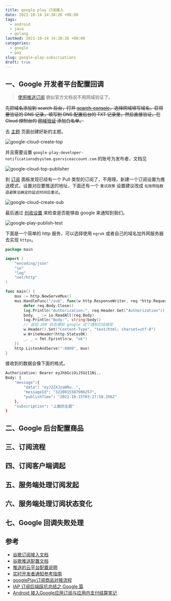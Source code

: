 ```yaml
---
title: google play 订阅接入
date: 2021-10-14 14:38:26 +08:00
tags:
  - android
  - java
  - golang
lastmod: 2021-10-14 14:38:26 +08:00
categories:
  - google
  - pay
slug: google-play-subscriptions
draft: true
---
```


## 一、Google 开发者平台配置回调

> [使用推送订阅](https://cloud.google.com/pubsub/docs/push) 貌似官方文档说不用网域验证了。

~~先把域名添加到 search 后台，打开 [search-console](https://search.google.com/search-console/welcome)，选择网域填写域名，获得要验证的 DNS 记录，填写到 DNS 配置后台的 TXT 记录里，然后直接验证，在 Cloud 控制台的 [网域验证](https://console.cloud.google.com/apis/credentials/domainverification) 添加白名单。~~


去 [主题](https://console.cloud.google.com/cloudpubsub/topic/list) 页面创建好新的主题。

![google-cloud-create-top](/public/img/google-play/google-cloud-create-top.png)

并且需要设置 `google-play-developer-notifications@system.gserviceaccount.com` 的账号为发布者，文档见

![google-cloud-top-publisher](/public/img/google-play/google-cloud-top-publisher.png)


到 [订阅](https://console.cloud.google.com/cloudpubsub/subscription/list) 面板发现已经有一个 Pull 类型的订阅了，不用理，新建一个订阅设置为推送模式，设置对应要推送的地址，下面还有一个 `重试政策` 设置建议改成 `在按照指数退避算法确定的延迟时间后重试`。

![google-cloud-create-sub](/public/img/google-play/google-cloud-create-sub.png)


最后通过 [创收设置](https://play.google.com/console/u/0/developers/${developer}/app/${app_id}/monetization-setup) 来检查是否能够由 google 来通知到我们。

![google-play-publish-test](/public/img/google-play/google-play-publish-test.png)

下面是一个简单的 http 服务，可以选择使用 `ngrok` 或者自己的域名加外网服务器去实现 `https`。

```go
package main

import (
	"encoding/json"
	"io"
	"log"
	"net/http"
)

func main() {
	mux := http.NewServeMux()
	mux.HandleFunc("/sub", func(w http.ResponseWriter, req *http.Request) {
		defer req.Body.Close()
		log.Println("Authorization:", req.Header.Get("Authorization"))
		body, _ := io.ReadAll(req.Body)
		log.Println("Body:", string(body))
		// 返回 200 状态通知 google 这个通知已经接受
		w.Header().Set("Content-Type", "text/html; charset=utf-8")
		w.WriteHeader(http.StatusOK)
		_, _ = fmt.Fprintln(w, "ok")
	})
	http.ListenAndServe(":8000", mux)
}

```

接收到的数据会像下面的格式。

```bash
Authorization: Bearer eyJhbGciOiJSUzI1Ni..
Body: {
    "message":{
        "data": "eyJ2ZXJzaW9u..",
        "messageId": "3220015587906257",
        "publishTime": "2021-10-15T03:27:58.356Z"
    },
    "subscription": "上面的主题"
}
```

## 二、Google 后台配置商品

## 三、订阅流程

## 四、订阅客户端调起

## 五、服务端处理订阅发起

## 六、服务端处理订阅状态变化

## 七、Google 回调失败处理


## 参考

- [谷歌订阅接入文档](https://developer.android.google.cn/google/play/billing/subscriptions)
- [谷歌推送配置文档](https://cloud.google.com/pubsub/docs/push)
- [推送的云平台配置说明](https://developer.android.google.cn/google/play/billing/getting-ready#configure-rtdn)
- [实时开发者通知参考指南](https://developer.android.google.cn/google/play/billing/rtdn-reference)
- [googlePlay订阅商品对接流程](https://blog.csdn.net/diaomeng11/article/details/103237874)
- [IAP 订阅后端踩坑总结之 Google 篇](https://www.cnblogs.com/Fushengliangnian/p/11190538.html)
- [Android 接入Google应用订阅与应用内支付结算笔记](https://blog.csdn.net/wjj1996825/article/details/80862349)

